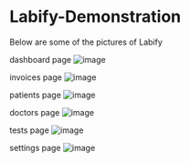 # Labify-Demonstration
Below are some of the pictures of Labify



dashboard page
![image](https://github.com/AkshatGupta01/Labify-Demonstration/assets/99203630/e90247aa-0a13-4a64-b91b-4c44716bdedd)

invoices page
![image](https://github.com/AkshatGupta01/Labify-Demonstration/assets/99203630/e6692203-9dea-4e41-b09f-71300ec3c27a)

patients page
![image](https://github.com/AkshatGupta01/Labify-Demonstration/assets/99203630/00425280-c0aa-4461-a6a9-3292ddddc6cd)

doctors page
![image](https://github.com/AkshatGupta01/Labify-Demonstration/assets/99203630/756bd144-5f05-4935-9b19-c1a26fb26f95)

tests page
![image](https://github.com/AkshatGupta01/Labify-Demonstration/assets/99203630/c878d26c-0e48-48f9-bdef-31f824010424)

settings page
![image](https://github.com/AkshatGupta01/Labify-Demonstration/assets/99203630/ac76a1c8-88d6-4d46-9985-f0570e019828)
